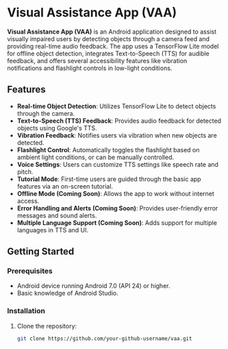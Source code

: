 # Visual Assistance App (VAA)

**Visual Assistance App (VAA)** is an Android application designed to assist visually impaired users by detecting objects through a camera feed and providing real-time audio feedback. The app uses a TensorFlow Lite model for offline object detection, integrates Text-to-Speech (TTS) for audible feedback, and offers several accessibility features like vibration notifications and flashlight controls in low-light conditions.

## Features

- **Real-time Object Detection**: Utilizes TensorFlow Lite to detect objects through the camera.
- **Text-to-Speech (TTS) Feedback**: Provides audio feedback for detected objects using Google's TTS.
- **Vibration Feedback**: Notifies users via vibration when new objects are detected.
- **Flashlight Control**: Automatically toggles the flashlight based on ambient light conditions, or can be manually controlled.
- **Voice Settings**: Users can customize TTS settings like speech rate and pitch.
- **Tutorial Mode**: First-time users are guided through the basic app features via an on-screen tutorial.
- **Offline Mode (Coming Soon)**: Allows the app to work without internet access.
- **Error Handling and Alerts (Coming Soon)**: Provides user-friendly error messages and sound alerts.
- **Multiple Language Support (Coming Soon)**: Adds support for multiple languages in TTS and UI.

## Getting Started

### Prerequisites

- Android device running Android 7.0 (API 24) or higher.
- Basic knowledge of Android Studio.

### Installation

1. Clone the repository:
   ```bash
   git clone https://github.com/your-github-username/vaa.git
